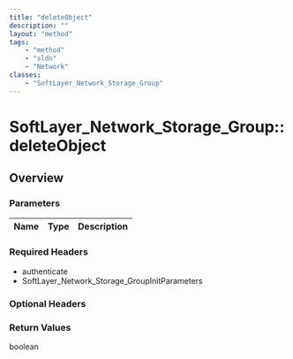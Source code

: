 ```yaml
---
title: "deleteObject"
description: ""
layout: "method"
tags:
    - "method"
    - "sldn"
    - "Network"
classes:
    - "SoftLayer_Network_Storage_Group"
---
```

# SoftLayer_Network_Storage_Group::deleteObject
## Overview 


### Parameters 
|Name | Type | Description |
| --- | --- | --- |


### Required Headers
* authenticate
* SoftLayer_Network_Storage_GroupInitParameters

### Optional Headers

### Return Values
boolean

